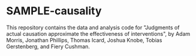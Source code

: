 # SAMPLE-causality
This repository contains the data and analysis code for "Judgments of actual causation approximate the effectiveness of interventions", by Adam Morris, Jonathan Phillips, Thomas Icard, Joshua Knobe, Tobias Gerstenberg, and Fiery Cushman.
